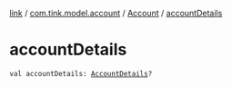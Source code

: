 [link](../../index.md) / [com.tink.model.account](../index.md) / [Account](index.md) / [accountDetails](./account-details.md)

# accountDetails

`val accountDetails: `[`AccountDetails`](../-account-details/index.md)`?`